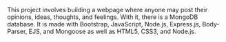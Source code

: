 This project involves building a webpage where anyone may post their opinions, ideas, thoughts, and feelings. With it, there is a MongoDB database. It is made with Bootstrap, JavaScript, Node.js, Express.js, Body-Parser, EJS, and Mongoose as well as HTML5, CSS3, and Node.js.
